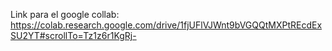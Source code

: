 Link para el google collab: https://colab.research.google.com/drive/1fjUFlVJWnt9bVGQQtMXPtREcdExSU2YT#scrollTo=Tz1z6r1KgRj-
